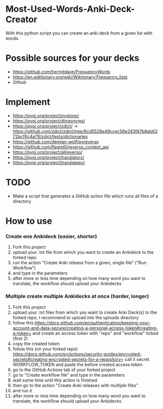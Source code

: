 # Most-Used-Words-Anki-Deck-Creator
With this python script you can create an anki deck from a given list with words.

# Possible sources for your decks
- https://github.com/hermitdave/FrequencyWords
- https://en.wiktionary.org/wiki/Wiktionary:Frequency_lists
- Github

# Implement
- https://pypi.org/project/pystone/
- https://pypi.org/project/dingonyms/
- https://pypi.org/project/zdict/ -> https://github.com/zdict/zdict/tree/6cd5528a49ccec56e243f47b8ab6372bcf6c4a79/zdict/tests/dictionaries
- https://github.com/demian-wolf/pyreverso
- https://github.com/flagist0/reverso_context_api
- https://pypi.org/project/allreverso/
- https://pypi.org/project/translators/
- https://pypi.org/project/translatepy/

# TODO
- Make a script that generates a GitHub action file which runs all files of a directory 

# How to use
<h3>Create one Ankideck (easier, shorter)</h3>

1. Fork this project
2. upload your .txt file from which you want to create an Ankideck to the forked repo
3. run the action "Create Anki release from a given, single file" ("Run Workflow")
4. and type in the parameters 
5. after more or less time depending on how many word you want to translate, the workflow should upload your Ankidecks



<h3>Multiple create multiple Ankidecks at once (harder, longer)</h3>

1. Fork this project
2. upload your .txt files from which you want to create Anki Deck(s) to the forked repo; I recommend to upload into the uploads directory
3. follow this 
https://docs.github.com/en/authentication/keeping-your-account-and-data-secure/creating-a-personal-access-token#creating-a-token=
and create an access token with "repo" and "workflow" ticked (first 2)
4. copy the created token
5. follow this (on your forked repo)
https://docs.github.com/en/actions/security-guides/encrypted-secrets#creating-encrypted-secrets-for-a-repository=
call it secret WORKFLOW_TOKEN and paste the before created access token 
6. go to the GitHub Actions tab of your forked project
7. go to "Create workflow file" and type in the parameters
8. wait some time until this action is finished
9. then go to the action "Create Anki releases with multiple files"
10. and run it
11. after more or less time depending on how many word you want to translate, the workflow should upload your Ankidecks

